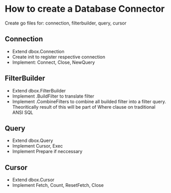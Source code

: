 # How to create a Database Connector

Create go files for: connection, filterbuilder, query, cursor

## Connection
- Extend dbox.Connection
- Create init to register respective connection
- Implement: Connect, Close, NewQuery

## FilterBuilder
- Extend dbox.FilterBuilder
- Implement .BuildFilter to translate filter 
- Implement .CombineFilters to combine all builded filter into a filter query. Theoritically result of this will be part of Where clause on traditional ANSI SQL

## Query
- Extend dbox.Query
- Implement Cursor, Exec
- Implement Prepare if neccessary

## Cursor
- Extend dbox.Cursor
- Implement Fetch, Count, ResetFetch, Close
